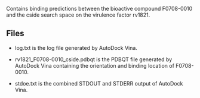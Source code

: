 Contains binding predictions between the bioactive compound F0708-0010 and the cside search space on the virulence factor rv1821.

## Files

- log.txt is the log file generated by AutoDock Vina.

- rv1821_F0708-0010_cside.pdbqt is the PDBQT file generated by AutoDock Vina containing the orientation and binding location of F0708-0010.

- stdoe.txt is the combined STDOUT and STDERR output of AutoDock Vina.

